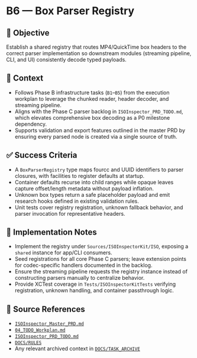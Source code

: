 # B6 — Box Parser Registry

## 🎯 Objective
Establish a shared registry that routes MP4/QuickTime box headers to the correct parser implementation so downstream modules (streaming pipeline, CLI, and UI) consistently decode typed payloads.

## 🧩 Context
- Follows Phase B infrastructure tasks (`B1`–`B5`) from the execution workplan to leverage the chunked reader, header decoder, and streaming pipeline.
- Aligns with the Phase C parser backlog in `ISOInspector_PRD_TODO.md`, which elevates comprehensive box decoding as a P0 milestone dependency.
- Supports validation and export features outlined in the master PRD by ensuring every parsed node is created via a single source of truth.

## ✅ Success Criteria
- A `BoxParserRegistry` type maps fourcc and UUID identifiers to parser closures, with facilities to register defaults at startup.
- Container defaults recurse into child ranges while opaque leaves capture offset/length metadata without payload inflation.
- Unknown box types return a safe placeholder payload and emit research hooks defined in existing validation rules.
- Unit tests cover registry registration, unknown fallback behavior, and parser invocation for representative headers.

## 🔧 Implementation Notes
- Implement the registry under `Sources/ISOInspectorKit/ISO`, exposing a `shared` instance for app/CLI consumers.
- Seed registrations for all core Phase C parsers; leave extension points for codec-specific handlers documented in the backlog.
- Ensure the streaming pipeline requests the registry instance instead of constructing parsers manually to centralize behavior.
- Provide XCTest coverage in `Tests/ISOInspectorKitTests` verifying registration, unknown handling, and container passthrough logic.

## 🧠 Source References
- [`ISOInspector_Master_PRD.md`](../AI/ISOViewer/ISOInspector_PRD_Full/ISOInspector_Master_PRD.md)
- [`04_TODO_Workplan.md`](../AI/ISOInspector_Execution_Guide/04_TODO_Workplan.md)
- [`ISOInspector_PRD_TODO.md`](../AI/ISOViewer/ISOInspector_PRD_TODO.md)
- [`DOCS/RULES`](../RULES)
- Any relevant archived context in [`DOCS/TASK_ARCHIVE`](../TASK_ARCHIVE)
